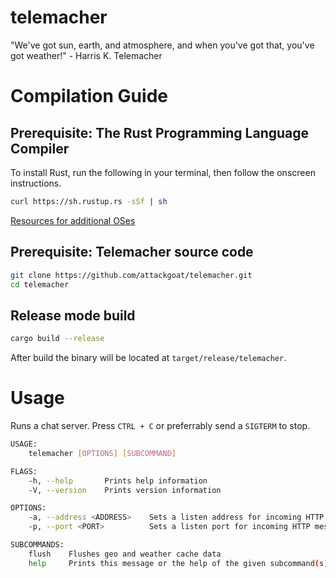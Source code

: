 # telemacher
"We've got sun, earth, and atmosphere, and when you've got that, you've got weather!" - Harris K. Telemacher

# Compilation Guide

## Prerequisite: The Rust Programming Language Compiler
To install Rust, run the following in your terminal, then follow the onscreen instructions.

```bash
curl https://sh.rustup.rs -sSf | sh
```

[Resources for additional OSes](https://www.rust-lang.org/en-US/install.html)

## Prerequisite: Telemacher source code

```bash
git clone https://github.com/attackgoat/telemacher.git
cd telemacher
```

## Release mode build

```bash
cargo build --release
```

After build the binary will be located at `target/release/telemacher`.

# Usage

Runs a chat server. Press `CTRL + C` or preferrably send a `SIGTERM` to stop.

```bash
USAGE:
    telemacher [OPTIONS] [SUBCOMMAND]

FLAGS:
    -h, --help       Prints help information
    -V, --version    Prints version information

OPTIONS:
    -a, --address <ADDRESS>    Sets a listen address for incoming HTTP messages [default: localhost]
    -p, --port <PORT>          Sets a listen port for incoming HTTP messages [default: 9000]

SUBCOMMANDS:
    flush    Flushes geo and weather cache data
    help     Prints this message or the help of the given subcommand(s)
```

